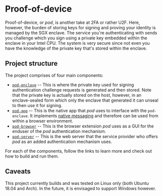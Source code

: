 # Proof-of-device

Proof-of-device, or _pod_, is another take at 2FA or rather U2F. Here, however, the burden of storing
keys for signing and proving your identity is managed by the SGX enclave. The service you're
authenticating with sends you challenge which you sign using a private key embedded within the
enclave in your Intel CPU. The system is very secure since not even you have the knowledge of
the private key that's stored within the enclave.

## Project structure

The project comprises of four main components:
* [`pod-enclave`] -- This is where the private key used for signing authentication challenge requests
                     is generated and then stored. Note that the private key is actually stored on the
                     host, however, in an enclave-sealed form which only the enclave that generated it
                     can unseal to then use it for signing.
* [`pod-app`] -- This is the native app that _pod_ uses to interface with the `pod-enclave`. It implements
                 [native messaging] and therefore can be used from within a browser environment.
* [`pod-browser`] -- This is the browser extension _pod_ uses as a GUI for the enduser of the _pod_
                     authentication mechanism.
* [`pod-server`] -- This is the web server that the service provider who offers _pod_ as an added authentication
                    mechanism uses.

[`pod-enclave`]: https://github.com/golemfactory/ProofOfDevice/tree/master/pod-enclave
[`pod-app`]: https://github.com/golemfactory/ProofOfDevice/tree/master/pod-app
[`pod-browser`]: https://github.com/golemfactory/ProofOfDevice
[`pod-server`]: https://github.com/golemfactory/ProofOfDevice/tree/master/pod-server
[native messaging]: https://developer.mozilla.org/en-US/docs/Mozilla/Add-ons/WebExtensions/Native_messaging

For each of the components, follow the links to learn more and check out how to build and run them.

## Caveats

This project currently builds and was tested on Linux only (both Ubuntu 18.04 and Arch). In the future, it is envisaged
to support Windows however.

